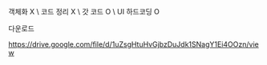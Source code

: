 
객체화 X  \\
코드 정리 X \\
갓 코드 O \\
UI 하드코딩 O

다운로드

https://drive.google.com/file/d/1uZsgHtuHvGjbzDuJdk1SNagY1Ei4OOzn/view
